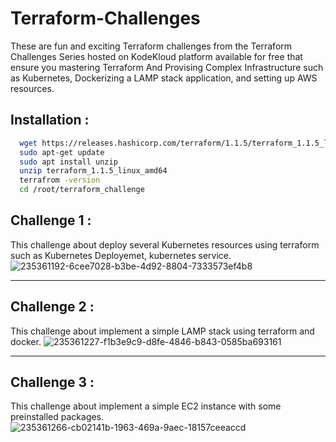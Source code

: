 # Terraform-Challenges
These are fun and exciting Terraform challenges from the Terraform Challenges Series hosted on KodeKloud platform available for free that ensure you mastering Terraform And Provising Complex Infrastructure such as Kubernetes, Dockerizing a LAMP stack application, and setting up AWS resources.
## Installation :
```bash
  wget https://releases.hashicorp.com/terraform/1.1.5/terraform_1.1.5_linux_amd64.zip 
  sudo apt-get update
  sudo apt install unzip
  unzip terraform_1.1.5_linux_amd64
  terrafrom -version
  cd /root/terraform_challenge
```
## Challenge 1 :
This challenge about deploy several Kubernetes resources using terraform such as Kubernetes Deployemet, kubernetes service.
![235361192-6cee7028-b3be-4d92-8804-7333573ef4b8](https://user-images.githubusercontent.com/47718954/235479805-e62159c6-f79f-4a75-88f9-bfecbacbe09a.png)

------------------------------------------------------------------------------------------------------------------------------------------------------------
## Challenge 2 : 
This challenge about implement a simple LAMP stack using terraform and docker.
![235361227-f1b3e9c9-d8fe-4846-b843-0585ba693161](https://user-images.githubusercontent.com/47718954/235480099-b9806b4c-6c4d-43d0-8495-d69f534621ed.png)

-------------------------------------------------------------------------------------------------------------------------------------------------------------
## Challenge 3 :
This challenge about implement a simple EC2 instance with some preinstalled packages.
![235361266-cb02141b-1963-469a-9aec-18157ceeaccd](https://user-images.githubusercontent.com/47718954/235480170-accb3498-1cd9-43f4-b9a4-745d5869117d.png)
